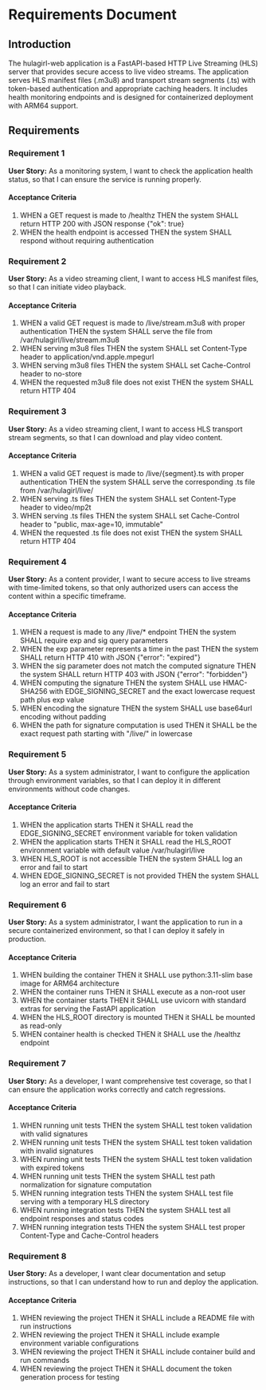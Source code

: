 # Requirements Document

## Introduction

The hulagirl-web application is a FastAPI-based HTTP Live Streaming (HLS) server that provides secure access to live video streams. The application serves HLS manifest files (.m3u8) and transport stream segments (.ts) with token-based authentication and appropriate caching headers. It includes health monitoring endpoints and is designed for containerized deployment with ARM64 support.

## Requirements

### Requirement 1

**User Story:** As a monitoring system, I want to check the application health status, so that I can ensure the service is running properly.

#### Acceptance Criteria

1. WHEN a GET request is made to /healthz THEN the system SHALL return HTTP 200 with JSON response {"ok": true}
2. WHEN the health endpoint is accessed THEN the system SHALL respond without requiring authentication

### Requirement 2

**User Story:** As a video streaming client, I want to access HLS manifest files, so that I can initiate video playback.

#### Acceptance Criteria

1. WHEN a valid GET request is made to /live/stream.m3u8 with proper authentication THEN the system SHALL serve the file from /var/hulagirl/live/stream.m3u8
2. WHEN serving m3u8 files THEN the system SHALL set Content-Type header to application/vnd.apple.mpegurl
3. WHEN serving m3u8 files THEN the system SHALL set Cache-Control header to no-store
4. WHEN the requested m3u8 file does not exist THEN the system SHALL return HTTP 404

### Requirement 3

**User Story:** As a video streaming client, I want to access HLS transport stream segments, so that I can download and play video content.

#### Acceptance Criteria

1. WHEN a valid GET request is made to /live/{segment}.ts with proper authentication THEN the system SHALL serve the corresponding .ts file from /var/hulagirl/live/
2. WHEN serving .ts files THEN the system SHALL set Content-Type header to video/mp2t
3. WHEN serving .ts files THEN the system SHALL set Cache-Control header to "public, max-age=10, immutable"
4. WHEN the requested .ts file does not exist THEN the system SHALL return HTTP 404

### Requirement 4

**User Story:** As a content provider, I want to secure access to live streams with time-limited tokens, so that only authorized users can access the content within a specific timeframe.

#### Acceptance Criteria

1. WHEN a request is made to any /live/* endpoint THEN the system SHALL require exp and sig query parameters
2. WHEN the exp parameter represents a time in the past THEN the system SHALL return HTTP 410 with JSON {"error": "expired"}
3. WHEN the sig parameter does not match the computed signature THEN the system SHALL return HTTP 403 with JSON {"error": "forbidden"}
4. WHEN computing the signature THEN the system SHALL use HMAC-SHA256 with EDGE_SIGNING_SECRET and the exact lowercase request path plus exp value
5. WHEN encoding the signature THEN the system SHALL use base64url encoding without padding
6. WHEN the path for signature computation is used THEN it SHALL be the exact request path starting with "/live/" in lowercase

### Requirement 5

**User Story:** As a system administrator, I want to configure the application through environment variables, so that I can deploy it in different environments without code changes.

#### Acceptance Criteria

1. WHEN the application starts THEN it SHALL read the EDGE_SIGNING_SECRET environment variable for token validation
2. WHEN the application starts THEN it SHALL read the HLS_ROOT environment variable with default value /var/hulagirl/live
3. WHEN HLS_ROOT is not accessible THEN the system SHALL log an error and fail to start
4. WHEN EDGE_SIGNING_SECRET is not provided THEN the system SHALL log an error and fail to start

### Requirement 6

**User Story:** As a system administrator, I want the application to run in a secure containerized environment, so that I can deploy it safely in production.

#### Acceptance Criteria

1. WHEN building the container THEN it SHALL use python:3.11-slim base image for ARM64 architecture
2. WHEN the container runs THEN it SHALL execute as a non-root user
3. WHEN the container starts THEN it SHALL use uvicorn with standard extras for serving the FastAPI application
4. WHEN the HLS_ROOT directory is mounted THEN it SHALL be mounted as read-only
5. WHEN container health is checked THEN it SHALL use the /healthz endpoint

### Requirement 7

**User Story:** As a developer, I want comprehensive test coverage, so that I can ensure the application works correctly and catch regressions.

#### Acceptance Criteria

1. WHEN running unit tests THEN the system SHALL test token validation with valid signatures
2. WHEN running unit tests THEN the system SHALL test token validation with invalid signatures
3. WHEN running unit tests THEN the system SHALL test token validation with expired tokens
4. WHEN running unit tests THEN the system SHALL test path normalization for signature computation
5. WHEN running integration tests THEN the system SHALL test file serving with a temporary HLS directory
6. WHEN running integration tests THEN the system SHALL test all endpoint responses and status codes
7. WHEN running integration tests THEN the system SHALL test proper Content-Type and Cache-Control headers

### Requirement 8

**User Story:** As a developer, I want clear documentation and setup instructions, so that I can understand how to run and deploy the application.

#### Acceptance Criteria

1. WHEN reviewing the project THEN it SHALL include a README file with run instructions
2. WHEN reviewing the project THEN it SHALL include example environment variable configurations
3. WHEN reviewing the project THEN it SHALL include container build and run commands
4. WHEN reviewing the project THEN it SHALL document the token generation process for testing